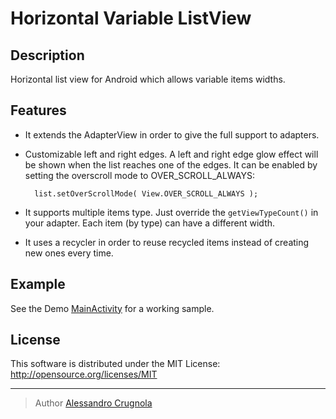 Horizontal Variable ListView
==========================

## Description
 Horizontal list view for Android which allows variable items widths.

## Features
* It extends the AdapterView in order to give the full support to adapters.
* Customizable left and right edges. A left and right edge glow effect will be shown when the list reaches one of the edges. It can be enabled by setting the overscroll mode to OVER_SCROLL_ALWAYS:

		list.setOverScrollMode( View.OVER_SCROLL_ALWAYS );
		
	
* It supports multiple items type. Just override the ```getViewTypeCount()``` in your adapter. Each item (by type) can have a different width.
* It uses a recycler in order to reuse recycled items instead of creating new ones every time.

## Example
See the Demo [MainActivity][1] for a working sample.

## License
This software is distributed under the MIT License:
http://opensource.org/licenses/MIT

---

> Author
> [Alessandro Crugnola][2]


[1]: https://github.com/sephiroth74/HorizontalVariableListView/blob/master/Demo/src/it/sephiroth/android/sample/horizontalvariablelistviewdemo/MainActivity.java        "MainActivity"

[2]: http://www.sephiroth.it	"sephiroth.it"
